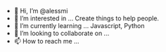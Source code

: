 - 👋 Hi, I’m @alessmi
- 👀 I’m interested in ... Create things to help people.
- 🌱 I’m currently learning ... Javascript, Python
- 💞️ I’m looking to collaborate on ... 
- 📫 How to reach me ...

<!---
alessmi/alessmi is a ✨ special ✨ repository because its `README.md` (this file) appears on your GitHub profile.
You can click the Preview link to take a look at your changes.
--->
